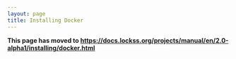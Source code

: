 ```yaml
---
layout: page
title: Installing Docker
---
```


**This page has moved to <https://docs.lockss.org/projects/manual/en/2.0-alpha1/installing/docker.html>**